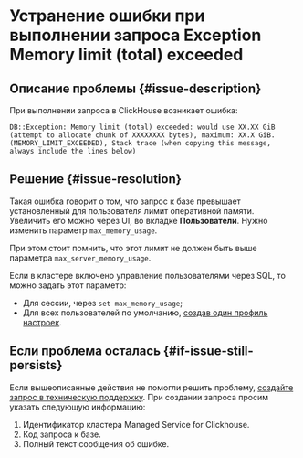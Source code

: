 # Устранение ошибки при выполнении запроса Exception Memory limit (total) exceeded


## Описание проблемы {#issue-description}

При выполнении запроса в ClickHouse возникает ошибка:

```
DB::Exception: Memory limit (total) exceeded: would use XX.XX GiB (attempt to allocate chunk of XXXXXXXX bytes), maximum: XX.X GiB. (MEMORY_LIMIT_EXCEEDED), Stack trace (when copying this message, always include the lines below)
```

## Решение {#issue-resolution}

Такая ошибка говорит о том, что запрос к базе превышает установленный для пользователя лимит оперативной памяти. Увеличить его можно через UI, во вкладке **Пользователи**. Нужно изменить параметр `max_memory_usage`. 

При этом стоит помнить, что этот лимит не должен быть выше параметра `max_server_memory_usage`.

Если в кластере включено управление пользователями через SQL, то можно задать этот параметр:

* Для сессии, через `set max_memory_usage`;
* Для всех пользователей по умолчанию, [создав один профиль настроек](https://clickhouse.tech/docs/ru/operations/access-rights/#settings-profiles-management).

## Если проблема осталась {#if-issue-still-persists}

Если вышеописанные действия не помогли решить проблему, [создайте запрос в техническую поддержку](https://console.cloud.yandex.ru/support?section=contact).
При создании запроса просим указать следующую информацию:

1. Идентификатор кластера Managed Service for Clickhouse.
2. Код запроса к базе.
3. Полный текст сообщения об ошибке.